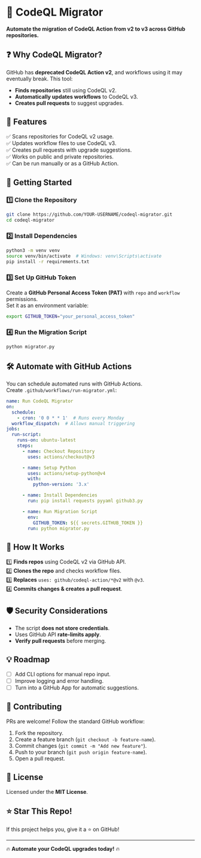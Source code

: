 # 🚀 CodeQL Migrator

**Automate the migration of CodeQL Action from v2 to v3 across GitHub repositories.**

## ❓ Why CodeQL Migrator?
GitHub has **deprecated CodeQL Action v2**, and workflows using it may eventually break. This tool:
- **Finds repositories** still using CodeQL v2.
- **Automatically updates workflows** to CodeQL v3.
- **Creates pull requests** to suggest upgrades.

## 📌 Features
✅ Scans repositories for CodeQL v2 usage.  
✅ Updates workflow files to use CodeQL v3.  
✅ Creates pull requests with upgrade suggestions.  
✅ Works on public and private repositories.  
✅ Can be run manually or as a GitHub Action.  

## 🚀 Getting Started

### 1️⃣ Clone the Repository
```sh
git clone https://github.com/YOUR-USERNAME/codeql-migrator.git
cd codeql-migrator
```

### 2️⃣ Install Dependencies
```sh
python3 -m venv venv
source venv/bin/activate  # Windows: venv\Scripts\activate
pip install -r requirements.txt
```

### 3️⃣ Set Up GitHub Token
Create a **GitHub Personal Access Token (PAT)** with `repo` and `workflow` permissions.  
Set it as an environment variable:
```sh
export GITHUB_TOKEN="your_personal_access_token"
```

### 4️⃣ Run the Migration Script
```sh
python migrator.py
```

## 🛠 Automate with GitHub Actions
You can schedule automated runs with GitHub Actions.  
Create `.github/workflows/run-migrator.yml`:
```yaml
name: Run CodeQL Migrator
on:
  schedule:
    - cron: '0 0 * * 1'  # Runs every Monday
  workflow_dispatch:  # Allows manual triggering
jobs:
  run-script:
    runs-on: ubuntu-latest
    steps:
      - name: Checkout Repository
        uses: actions/checkout@v3

      - name: Setup Python
        uses: actions/setup-python@v4
        with:
          python-version: '3.x'

      - name: Install Dependencies
        run: pip install requests pyyaml github3.py

      - name: Run Migration Script
        env:
          GITHUB_TOKEN: ${{ secrets.GITHUB_TOKEN }}
        run: python migrator.py
```

## 📖 How It Works
1️⃣ **Finds repos** using CodeQL v2 via GitHub API.  
2️⃣ **Clones the repo** and checks workflow files.  
3️⃣ **Replaces** `uses: github/codeql-action/*@v2` with `@v3`.  
4️⃣ **Commits changes & creates a pull request**.  

## 🛡 Security Considerations
- The script **does not store credentials**.
- Uses GitHub API **rate-limits apply**.
- **Verify pull requests** before merging.

## 💡 Roadmap
- [ ] Add CLI options for manual repo input.
- [ ] Improve logging and error handling.
- [ ] Turn into a GitHub App for automatic suggestions.

## 🤝 Contributing
PRs are welcome! Follow the standard GitHub workflow:
1. Fork the repository.
2. Create a feature branch (`git checkout -b feature-name`).
3. Commit changes (`git commit -m "Add new feature"`).
4. Push to your branch (`git push origin feature-name`).
5. Open a pull request.

## 📜 License
Licensed under the **MIT License**.

## ⭐ Star This Repo!
If this project helps you, give it a ⭐ on GitHub!

---
🔥 **Automate your CodeQL upgrades today!** 🔥


